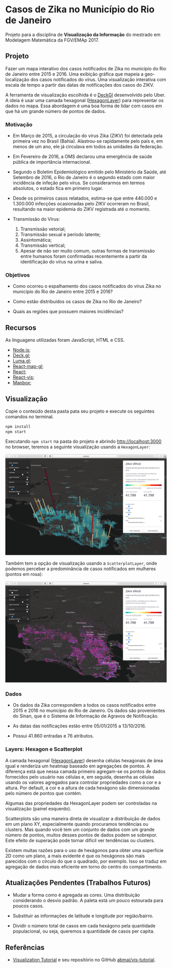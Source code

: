 # Casos de Zika no Município do Rio de Janeiro

Projeto para a disciplina de **Visualização da Informação** do mestrado em Modelagem Matemática da FGV/EMAp 2017.

## Projeto

Fazer um mapa interativo dos casos notificados de Zika no município do Rio de Janeiro entre 2015 e 2016. Uma exibição gráfica que mapeia a geo-localização dos casos notificados do vírus. Uma visualização interativa com escala de tempo a partir das datas de notificações dos casos do ZIKV.

A ferramenta de visualização escolhida é o [DeckGl](http://deck.gl) desenvolvido pelo Uber. A ideia é usar uma camada hexagonal ([HexagonLayer](http://uber.github.io/deck.gl/#/examples/core-layers/hexagon-layer)) para representar os dados no mapa. Essa abordagem é uma boa forma de lidar com casos em que há um grande número de pontos de dados.

### Motivação

* Em Março de 2015, a circulação do vírus Zika (ZIKV) foi detectada pela primeira vez no Brasil (Bahia). Alastrou-se rapidamente pelo país e, em menos de um ano, ele já circulava em todos as unidades da federação.

* Em Fevereiro de 2016, a OMS declarou uma emergência de saúde pública de importância internacional.

* Segundo o Boletim Epidemiológico emitido pelo Ministério da Saúde, até Setembro de 2016, o Rio de Janeiro é o segundo estado com maior incidência de infeção pelo vírus. Se considerarmos em termos absolutos, o estado fica em primeiro lugar.

* Desde os primeiros casos relatados, estima-se que entre 440.000 e 1.300.000 infecções ocasionadas pelo ZIKV ocorreram no Brasil, resultando na maior epidemia do ZIKV registrada até o momento.

* Transmissão do Vírus:
	1. Transmissão vetorial;
	2. Transmissão sexual e período latente;
	3. Assintomática;
	4. Transmissão vertical;
	5. Apesar de não ser muito comum, outras formas de transmissão entre humanos foram confirmadas recentemente a partir da identificação do vírus na urina e saliva.

### Objetivos

* Como ocorreu o espalhamento dos casos notificados do vírus Zika no município do Rio de Janeiro entre 2015 e 2016?

* Como estão distribuídos os casos de Zika no Rio de Janeiro?

* Quais as regiões que possuem maiores incidências? 

## Recursos

As linguagens utilizadas foram JavaScript, HTML e CSS.

* [Node.js](https://nodejs.org/en/);
* [Deck.gl](https://github.com/uber/deck.gl);
* [Luma.gl](https://uber.github.io/luma.gl/#/);
* [React-map-gl](https://uber.github.io/react-map-gl/#/);
* [React](https://reactjs.org/docs/react-component.html);
* [React-vis](http://uber.github.io/react-vis/);
* [Mapbox](https://www.mapbox.com);

## Visualização

Copie o conteúdo desta pasta pata seu projeto e execute os seguintes comandos no terminal.

```
npm install
npm start
```

Executando `npm start` na pasta do projeto e abrindo [http://localhost:3000](http://localhost:3000) no browser, teremos a seguinte visualização usando a `HexagonLayer`:

![](Figuras/resultado_1.png)

Também tem a opção de visualização usando a `ScatterplotLayer`, onde podemos perceber a predominância de casos notificados em mulheres (pontos em rosa):

![](Figuras/resultado_2.png)

### Dados

* Os dados da Zika correspondem a todos os casos notificados entre 2015 e 2016 no município do Rio de Janeiro. Os dados são provenientes do Sinan, que é o Sistema de Informação de Agravos de Notificação.

* As datas das notificações estão entre 05/01/2015 a 13/10/2016.

* Possui 41.860 entradas e 76 atributos.


### Layers: Hexagon e Scatterplot

A camada hexagonal ([HexagonLayer](https://uber.github.io/deck.gl/#/documentation/layer-catalog/hexagon-layer)) desenha células hexagonais de área igual e renderiza um heatmap  baseado em agregações de pontos. A diferença está que nessa camada primeiro agregam-se os pontos de dados fornecidos pelo usuário nas células e, em seguida, desenha as células usando os valores agregados para controlar propriedades como a cor e a altura. Por default, a cor e a altura de cada hexágono são dimensionadas pelo número de pontos que contém.

Algumas das propriedades da HexagonLayer podem ser controladas na visualização (painel esquerdo).

Scatterplots são uma maneira direta de visualizar a distribuição de dados em um plano XY, especialmente quando procuramos tendências ou clusters. Mas quando você tem um conjunto de dados com um grande número de pontos, muitos desses pontos de dados podem se sobrepor. Este efeito de superação pode tornar difícil ver tendências ou clusters.

Existem muitas razões para o uso de hexágonos para obter uma superfície 2D como um plano, a mais evidente é que os hexágonos são mais parecidos com o círculo do que o quadrado, por exemplo. Isso se traduz em agregação de dados mais eficiente em torno do centro do compartimento.

## Atualizações Pendentes (Trabalhos Futuros)

* Mudar a forma como é agregada as cores. Uma distribuição considerando o desvio padrão. A paleta está um pouco estourada para poucos casos. 

* Substituir as informações de latitude e longitude por região/bairro.

* Dividir o número total de casos em cada hexágono pela quantidade populacional, ou seja, queremos a quantidade de casos per capita.

## Referências

* [Visualization Tutorial](https://abmai.github.io/vis-tutorial) e seu repositório no GitHub [abmai/vis-tutorial](https://github.com/abmai/vis-tutorial).


